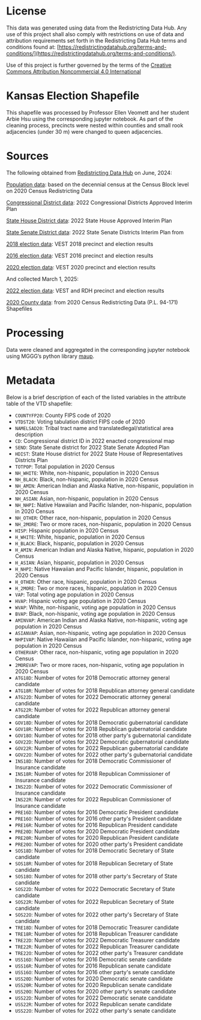 # License
This data was generated using data from the Redistricting Data Hub.  Any use of this project shall also comply with restrictions on use of data and attribution requirements set forth in the Redistricting Data Hub terms and conditions found at: [https://redistrictingdatahub.org/terms-and-conditions/](https://redistrictingdatahub.org/terms-and-conditions/).

Use of this project is further governed by the terms of the [Creative Commons Attribution Noncommercial 4.0 International](https://creativecommons.org/licenses/by-nc/4.0/legalcode.en)

# Kansas Election Shapefile

This shapefile was processed by Professor Ellen Veomett and her student Arbie Hsu using the corresponding jupyter notebook.  As part of the cleaning process, precincts were nested within counties and small rook adjacencies (under 30 m) were changed to queen adjacencies.

# **Sources**

The following obtained from [Redistricting Data Hub](https://redistrictingdatahub.org/) on June, 2024:

[Population data](https://redistrictingdatahub.org/dataset/kansas-block-pl-94171-2020-by-table/): based on the decennial census at the Census Block level on 2020 Census Redistricting Data

[Congressional District data](https://redistrictingdatahub.org/dataset/2022-kansas-congressional-districts-approved-plan/): 2022 Congressional Districts Approved Interim Plan

[State House District data](https://redistrictingdatahub.org/dataset/2022-kansas-house-of-representatives-districts-approved-plan/): 2022 State House Approved Interim Plan

[State Senate District data](https://redistrictingdatahub.org/dataset/2022-kansas-senate-districts-approved-plan/): 2022 State Senate Districts Interim Plan from

[2018 election data](https://redistrictingdatahub.org/dataset/vest-2018-kansas-precinct-and-election-results/): VEST 2018 precinct and election results 

[2016 election data](https://redistrictingdatahub.org/dataset/vest-2016-kansas-precinct-and-election-results/): VEST 2016 precinct and election results

[2020 election data](https://redistrictingdatahub.org/dataset/vest-2020-kansas-precinct-boundaries-and-election-results-shapefile/): VEST 2020 precinct and election results

And collected March 1, 2025:

[2022 election data](https://redistrictingdatahub.org/dataset/kansas-2022-general-election-precinct-level-results-and-boundaries/): VEST and RDH precinct and election results

[2020 County data](https://redistrictingdatahub.org/dataset/kansas-county-pl-94171-2020/): from 2020 Census Redistricting Data (P.L. 94-171) Shapefiles

# **Processing**

Data were cleaned and aggregated in the corresponding jupyter notebook using MGGG’s python library [maup](https://github.com/mggg/maup). 

# **Metadata**

Below is a brief description of each of the listed variables in the attribute table of the VTD shapefile:

- `COUNTYFP20`: County FIPS code of 2020
- `VTDST20`: Voting tabulation district FIPS code of 2020
- `NAMELSAD20`: Tribal tract name and  translatedlegal/statistical area description
- `CD`: Congressional district ID in 2022 enacted congressional map
- `SEND`: State Senate district for 2022 State Senate Adopted Plan
- `HDIST`: State House district for 2022 State House of Representatives Districts Plan
- `TOTPOP`: Total population in 2020 Census
- `NH_WHITE`: White, non-hispanic, population in 2020 Census
- `NH_BLACK`: Black, non-hispanic, population in 2020 Census
- `NH_AMIN`: American Indian and Alaska Native, non-hispanic, population in 2020 Census
- `NH_ASIAN`: Asian, non-hispanic, population in 2020 Census
- `NH_NHPI`: Native Hawaiian and Pacific Islander, non-hispanic, population in 2020 Census
- `NH_OTHER`: Other race, non-hispanic, population in 2020 Census
- `NH_2MORE`: Two or more races, non-hispanic, population in 2020 Census
- `HISP`: Hispanic population in 2020 Census
- `H_WHITE`: White, hispanic, population in 2020 Census
- `H_BLACK`: Black, hispanic, population in 2020 Census
- `H_AMIN`: American Indian and Alaska Native, hispanic, population in 2020 Census
- `H_ASIAN`: Asian, hispanic, population in 2020 Census
- `H_NHPI`: Native Hawaiian and Pacific Islander, hispanic, population in 2020 Census
- `H_OTHER`: Other race, hispanic, population in 2020 Census
- `H_2MORE`: Two or more races, hispanic, population in 2020 Census
- `VAP`: Total voting age population in 2020 Census
- `HVAP`: Hispanic voting age population in 2020 Census
- `WVAP`: White, non-hispanic, voting age population in 2020 Census
- `BVAP`: Black, non-hispanic, voting age population in 2020 Census
- `AMINVAP`: American Indian and Alaska Native, non-hispanic, voting age population in 2020 Census
- `ASIANVAP`: Asian, non-hispanic, voting age population in 2020 Census
- `NHPIVAP`: Native Hawaiian and Pacific Islander, non-hispanic, voting age population in 2020 Census
- `OTHERVAP`: Other race, non-hispanic, voting age population in 2020 Census
- `2MOREVAP`: Two or more races, non-hispanic, voting age population in 2020 Census
- `ATG18D`: Number of votes for 2018 Democratic attorney general candidate
- `ATG18R`: Number of votes for 2018 Republican attorney general candidate
- `ATG22D`: Number of votes for 2022 Democratic attorney general candidate
- `ATG22R`: Number of votes for 2022 Republican attorney general candidate
- `GOV18D`: Number of votes for 2018 Democratic gubernatorial candidate
- `GOV18R`: Number of votes for 2018 Republican gubernatorial candidate
- `GOV18O`: Number of votes for 2018 other party's gubernatorial candidate
- `GOV22D`: Number of votes for 2022 Democratic gubernatorial candidate
- `GOV22R`: Number of votes for 2022 Republican gubernatorial candidate
- `GOV22O`: Number of votes for 2022 other party's gubernatorial candidate
- `INS18D`: Number of votes for 2018 Democratic Commissioner of Insurance candidate
- `INS18R`: Number of votes for 2018 Republican Commissioner of Insurance candidate
- `INS22D`: Number of votes for 2022 Democratic Commissioner of Insurance candidate
- `INS22R`: Number of votes for 2022 Republican Commissioner of Insurance candidate
- `PRE16D`: Number of votes for 2016 Democratic President candidate
- `PRE16O`: Number of votes for 2016 other party's President candidate
- `PRE16R`: Number of votes for 2016 Republican President candidate
- `PRE20D`: Number of votes for 2020 Democratic President candidate
- `PRE20R`: Number of votes for 2020 Republican President candidate
- `PRE20O`: Number of votes for 2020 other party's President candidate
- `SOS18D`: Number of votes for 2018 Democratic Secretary of State candidate
- `SOS18R`: Number of votes for 2018 Republican Secretary of State candidate
- `SOS18O`: Number of votes for 2018 other party's Secretary of State candidate
- `SOS22D`: Number of votes for 2022 Democratic Secretary of State candidate
- `SOS22R`: Number of votes for 2022 Republican Secretary of State candidate
- `SOS22O`: Number of votes for 2022 other party's Secretary of State candidate
- `TRE18D`: Number of votes for 2018 Democratic Treasurer candidate
- `TRE18R`: Number of votes for 2018 Republican Treasurer candidate
- `TRE22D`: Number of votes for 2022 Democratic Treasurer candidate
- `TRE22R`: Number of votes for 2022 Republican Treasurer candidate
- `TRE22O`: Number of votes for 2022 other party's Treasurer candidate
- `USS16D`: Number of votes for 2016 Democratic senate candidate
- `USS16R`: Number of votes for 2016 Republican senate candidate
- `USS16O`: Number of votes for 2016 other party's senate candidate
- `USS20D`: Number of votes for 2020 Democratic senate candidate
- `USS20R`: Number of votes for 2020 Republican senate candidate
- `USS20O`: Number of votes for 2020 other party's senate candidate
- `USS22D`: Number of votes for 2022 Democratic senate candidate
- `USS22R`: Number of votes for 2022 Republican senate candidate
- `USS22O`: Number of votes for 2022 other party's senate candidate

